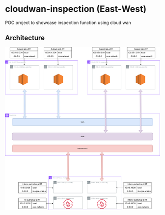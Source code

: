 # cloudwan-inspection (East-West)
POC project to showcase inspection function using cloud wan

## Architecture

![desing](docs/architecture.drawio.png)
        